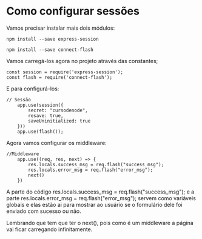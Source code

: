 # Como configurar sessões

Vamos precisar instalar mais dois módulos:

    npm install --save express-session

    npm install --save connect-flash

Vamos carregá-los agora no projeto através das constantes;

    const session = require('express-session');
    const flash = require('connect-flash');

E para configurá-los:

    // Sessão 
        app.use(session({
            secret: "cursodenode",
            resave: true,
            saveUninitialized: true
        }))
        app.use(flash());
    
Agora vamos configurar os middleware:

    //Middleware
        app.use((req, res, next) => {
            res.locals.success_msg = req.flash("success_msg");
            res.locals.error_msg = req.flash("error_msg");
            next()
        })

A parte do código res.locals.success_msg = req.flash("success_msg"); e a parte res.locals.error_msg = req.flash("error_msg"); servem como variáveis globais e elas estão ai para mostrar ao usuário se o formulário dele foi enviado com sucesso ou não.

Lembrando que tem que ter o next(), pois como é um middleware a página vai ficar carregando infinitamente.





